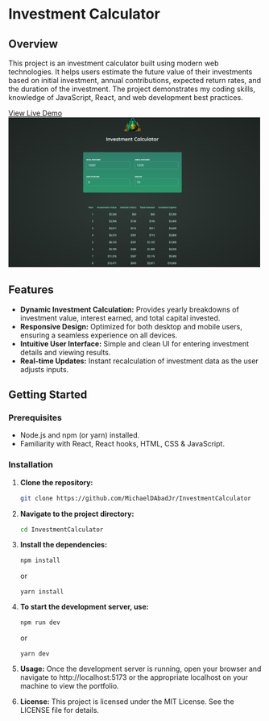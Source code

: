 # Investment Calculator

## Overview

This project is an investment calculator built using modern web technologies. It helps users estimate the future value of their investments based on initial investment, annual contributions, expected return rates, and the duration of the investment. The project demonstrates my coding skills, knowledge of JavaScript, React, and web development best practices.

<a href="https://junmike-investment-calc.netlify.app/" target="_blank">View Live Demo</a>
</br>
<img src="https://raw.githubusercontent.com/MichaelDAbadJr/assets/refs/heads/main/Investment-Calc.jpg" width="500">

## Features

- **Dynamic Investment Calculation:** Provides yearly breakdowns of investment value, interest earned, and total capital invested.
- **Responsive Design:** Optimized for both desktop and mobile users, ensuring a seamless experience on all devices.
- **Intuitive User Interface:** Simple and clean UI for entering investment details and viewing results.
- **Real-time Updates:** Instant recalculation of investment data as the user adjusts inputs.

## Getting Started

### Prerequisites

- Node.js and npm (or yarn) installed.
- Familiarity with React, React hooks, HTML, CSS & JavaScript.

### Installation

1. **Clone the repository:**

   ```sh
   git clone https://github.com/MichaelDAbadJr/InvestmentCalculator
   ```

2. **Navigate to the project directory:**

   ```sh
   cd InvestmentCalculator
   ```

3. **Install the dependencies:**

   ```sh
   npm install
   ```

   or

   ```
   yarn install
   ```

4. **To start the development server, use:**

   ```sh
   npm run dev
   ```

   or

   ```
   yarn dev
   ```

5. **Usage:**
   Once the development server is running, open your browser and navigate to http://localhost:5173 or the appropriate localhost on your machine to view the portfolio.

6. **License:**
   This project is licensed under the MIT License. See the LICENSE file for details.

